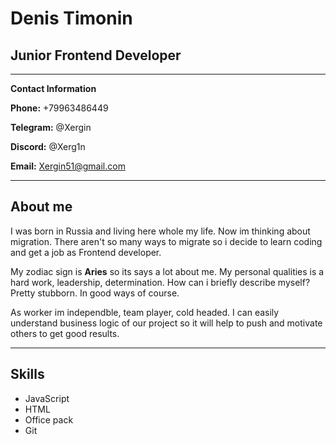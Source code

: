 # __Denis Timonin__

 
## __Junior Frontend Developer__
***
__Contact Information__

__Phone:__ +79963486449

__Telegram:__ @Xergin 

__Discord:__ @Xerg1n

__Email:__ Xergin51@gmail.com
***
## __About me__

I was born in Russia and living here whole my life. Now im thinking about migration. 
There aren't so many ways to migrate so i decide to learn coding and get a job as Frontend developer. 

My zodiac sign is __Aries__ so its says a lot about me. My personal qualities is a hard work, leadership, determination.
How can i briefly describe myself? Pretty stubborn. In good ways of course. 

As worker im independble, team player, cold headed. I can easily understand business logic of our project so it will help to push and motivate others to get good results.
***
## __Skills__
+ JavaScript
+ HTML
+ Office pack
+ Git
